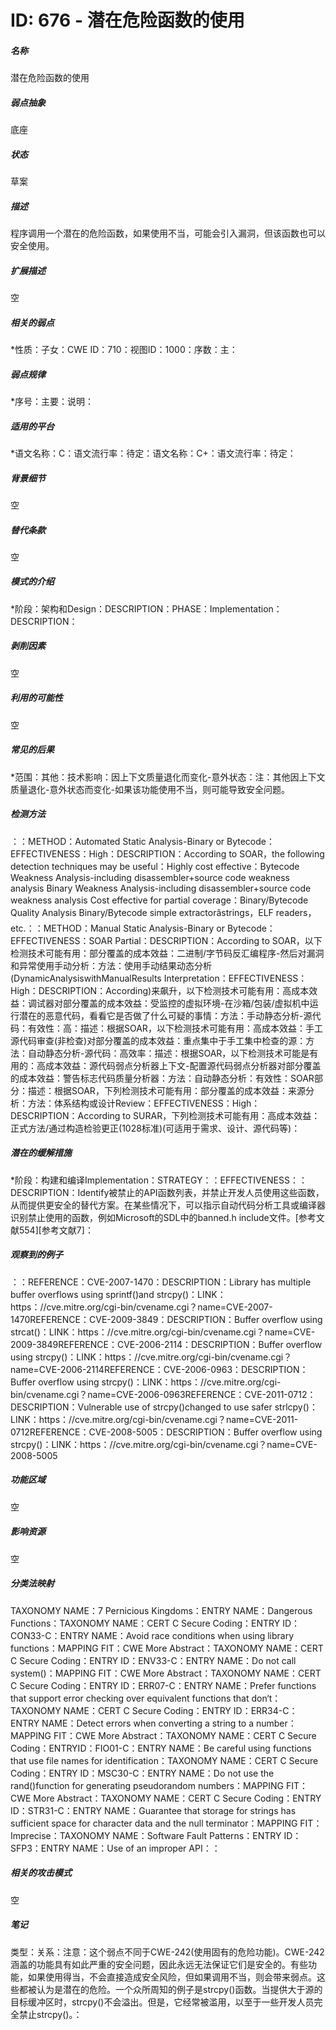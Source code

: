 # ID: 676 - 潜在危险函数的使用
<h5>名称</h5>潜在危险函数的使用
<h5>弱点抽象</h5>底座
<h5>状态</h5>草案
<h5>描述</h5>程序调用一个潜在的危险函数，如果使用不当，可能会引入漏洞，但该函数也可以安全使用。
<h5>扩展描述</h5>空
<h5>相关的弱点</h5>*性质：子女：CWE ID：710：视图ID：1000：序数：主：
<h5>弱点规律</h5>*序号：主要：说明：
<h5>适用的平台</h5>*语文名称：C：语文流行率：待定：语文名称：C+：语文流行率：待定：
<h5>背景细节</h5>空
<h5>替代条款</h5>空
<h5>模式的介绍</h5>*阶段：架构和Design：DESCRIPTION：PHASE：Implementation：DESCRIPTION：
<h5>剥削因素</h5>空
<h5>利用的可能性</h5>空
<h5>常见的后果</h5>*范围：其他：技术影响：因上下文质量退化而变化-意外状态：注：其他因上下文质量退化-意外状态而变化-如果该功能使用不当，则可能导致安全问题。
<h5>检测方法</h5>：：METHOD：Automated Static Analysis-Binary or Bytecode：EFFECTIVENESS：High：DESCRIPTION：According to SOAR，the following detection techniques may be useful：Highly cost effective：Bytecode Weakness Analysis-including disassembler+source code weakness analysis Binary Weakness Analysis-including disassembler+source code weakness analysis Cost effective for partial coverage：Binary/Bytecode Quality Analysis Binary/Bytecode simple extractorâstrings，ELF readers，etc.：：METHOD：Manual Static Analysis-Binary or Bytecode：EFFECTIVENESS：SOAR Partial：DESCRIPTION：According to SOAR，以下检测技术可能有用：部分覆盖的成本效益：二进制/字节码反汇编程序-然后对漏洞和异常使用手动分析：方法：使用手动结果动态分析(DynamicAnalysiswithManualResults Interpretation：EFFECTIVENESS：High：DESCRIPTION：According)来飙升，以下检测技术可能有用：高成本效益：调试器对部分覆盖的成本效益：受监控的虚拟环境-在沙箱/包装/虚拟机中运行潜在的恶意代码，看看它是否做了什么可疑的事情：方法：手动静态分析-源代码：有效性：高：描述：根据SOAR，以下检测技术可能有用：高成本效益：手工源代码审查(非检查)对部分覆盖的成本效益：重点集中于手工集中检查的源：方法：自动静态分析-源代码：高效率：描述：根据SOAR，以下检测技术可能是有用的：高成本效益：源代码弱点分析器上下文-配置源代码弱点分析器对部分覆盖的成本效益：警告标志代码质量分析器：方法：自动静态分析：有效性：SOAR部分：描述：根据SOAR，下列检测技术可能有用：部分覆盖的成本效益：来源分析：方法：体系结构或设计Review：EFFECTIVENESS：High：DESCRIPTION：According to SURAR，下列检测技术可能有用：高成本效益：正式方法/通过构造检验更正(1028标准)(可适用于需求、设计、源代码等)：
<h5>潜在的缓解措施</h5>*阶段：构建和编译Implementation：STRATEGY：：EFFECTIVENESS：：DESCRIPTION：Identify被禁止的API函数列表，并禁止开发人员使用这些函数，从而提供更安全的替代方案。在某些情况下，可以指示自动代码分析工具或编译器识别禁止使用的函数，例如Microsoft的SDL中的banned.h include文件。[参考文献554][参考文献7]：
<h5>观察到的例子</h5>：：REFERENCE：CVE-2007-1470：DESCRIPTION：Library has multiple buffer overflows using sprintf()and strcpy()：LINK：https：//cve.mitre.org/cgi-bin/cvename.cgi？name=CVE-2007-1470REFERENCE：CVE-2009-3849：DESCRIPTION：Buffer overflow using strcat()：LINK：https：//cve.mitre.org/cgi-bin/cvename.cgi？name=CVE-2009-3849REFERENCE：CVE-2006-2114：DESCRIPTION：Buffer overflow using strcpy()：LINK：https：//cve.mitre.org/cgi-bin/cvename.cgi？name=CVE-2006-2114REFERENCE：CVE-2006-0963：DESCRIPTION：Buffer overflow using strcpy()：LINK：https：//cve.mitre.org/cgi-bin/cvename.cgi？name=CVE-2006-0963REFERENCE：CVE-2011-0712：DESCRIPTION：Vulnerable use of strcpy()changed to use safer strlcpy()：LINK：https：//cve.mitre.org/cgi-bin/cvename.cgi？name=CVE-2011-0712REFERENCE：CVE-2008-5005：DESCRIPTION：Buffer overflow using strcpy()：LINK：https：//cve.mitre.org/cgi-bin/cvename.cgi？name=CVE-2008-5005
<h5>功能区域</h5>空
<h5>影响资源</h5>空
<h5>分类法映射</h5>TAXONOMY NAME：7 Pernicious Kingdoms：ENTRY NAME：Dangerous Functions：TAXONOMY NAME：CERT C Secure Coding：ENTRY ID：CON33-C：ENTRY NAME：Avoid race conditions when using library functions：MAPPING FIT：CWE More Abstract：TAXONOMY NAME：CERT C Secure Coding：ENTRY ID：ENV33-C：ENTRY NAME：Do not call system()：MAPPING FIT：CWE More Abstract：TAXONOMY NAME：CERT C Secure Coding：ENTRY ID：ERR07-C：ENTRY NAME：Prefer functions that support error checking over equivalent functions that don‘t：TAXONOMY NAME：CERT C Secure Coding：ENTRY ID：ERR34-C：ENTRY NAME：Detect errors when converting a string to a number：MAPPING FIT：CWE More Abstract：TAXONOMY NAME：CERT C Secure Coding：ENTRYID：FIO01-C：ENTRY NAME：Be careful using functions that use file names for identification：TAXONOMY NAME：CERT C Secure Coding：ENTRY ID：MSC30-C：ENTRY NAME：Do not use the rand()function for generating pseudorandom numbers：MAPPING FIT：CWE More Abstract：TAXONOMY NAME：CERT C Secure Coding：ENTRY ID：STR31-C：ENTRY NAME：Guarantee that storage for strings has sufficient space for character data and the null terminator：MAPPING FIT：Imprecise：TAXONOMY NAME：Software Fault Patterns：ENTRY ID：SFP3：ENTRY NAME：Use of an improper API：：
<h5>相关的攻击模式</h5>空
<h5>笔记</h5>类型：关系：注意：这个弱点不同于CWE-242(使用固有的危险功能)。CWE-242涵盖的功能具有如此严重的安全问题，因此永远无法保证它们是安全的。有些功能，如果使用得当，不会直接造成安全风险，但如果调用不当，则会带来弱点。这些都被认为是潜在的危险。一个众所周知的例子是strcpy()函数。当提供大于源的目标缓冲区时，strcpy()不会溢出。但是，它经常被滥用，以至于一些开发人员完全禁止strcpy()。：

